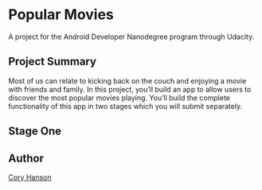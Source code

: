 # Popular Movies
A project for the Android Developer Nanodegree program through Udacity.

## Project Summary
Most of us can relate to kicking back on the couch and enjoying a movie with friends and family.
In this project, you’ll build an app to allow users to discover the most popular movies playing.
You’ll build the complete functionality of this app in two stages which you will submit separately.

## Stage One

## Author
[Cory Hanson](https://coryhanson.us)